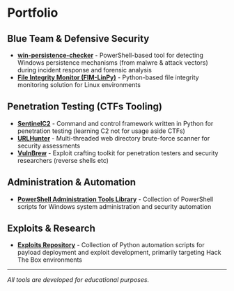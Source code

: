 <!-- # Road to OSCP
I am documenting my learning, currently I am working toward the PNPT certification from TCM Security.
- **[Red Team GitBook](https://cwsec.gitbook.io/road-to-oscp)** -->

# Portfolio

## Blue Team & Defensive Security
- **[win-persistence-checker](https://github.com/cwsecur1ty/win-persistence-checker)** - PowerShell-based tool for detecting Windows persistence mechanisms (from malwre & attack vectors) during incident response and forensic analysis
- **[File Integrity Monitor (FIM-LinPy)](https://github.com/cwsecur1ty/FIM-LinPy)** - Python-based file integrity monitoring solution for Linux environments

## Penetration Testing (CTFs Tooling)
- **[SentinelC2](https://github.com/cwsecur1ty/C2-Server)** - Command and control framework written in Python for penetration testing (learning C2 not for usage aside CTFs)
- **[URLHunter](https://github.com/cwsecur1ty/URLHunter)** - Multi-threaded web directory brute-force scanner for security assessments
- **[VulnBrew](https://github.com/cwsecur1ty/VulnBrew)** - Exploit crafting toolkit for penetration testers and security researchers (reverse shells etc)


 ## Administration & Automation
- **[PowerShell Administration Tools Library](https://github.com/cwsecur1ty/PowerShell-Scripts)** - Collection of PowerShell scripts for Windows system administration and security automation

## Exploits & Research
- **[Exploits Repository](https://github.com/cwsecur1ty/Exploits/tree/main)** - Collection of Python automation scripts for payload deployment and exploit development, primarily targeting Hack The Box environments

---
*All tools are developed for educational purposes.*
